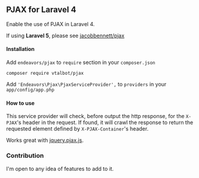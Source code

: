## PJAX for Laravel 4

Enable the use of PJAX in Laravel 4.

If using **Laravel 5**, please see [jacobbennett/pjax](https://github.com/JacobBennett/pjax)

#### Installation

Add `endeavors/pjax` to `require` section in your `composer.json`

    composer require vtalbot/pjax

Add `'Endeavors\Pjax\PjaxServiceProvider',` to `providers` in your `app/config/app.php`

#### How to use

This service provider will check, before output the http response, for the `X-PJAX`'s 
header in the request. If found, it will crawl the response to return the requested 
element defined by `X-PJAX-Container`'s header.

Works great with [jquery.pjax.js](https://github.com/defunkt/jquery-pjax).

### Contribution

I'm open to any idea of features to add to it.
